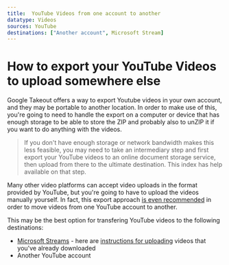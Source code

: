 ```yaml
---
title:  YouTube Videos from one account to another
datatype: Videos
sources: YouTube
destinations: ["Another account", Microsoft Stream]
---
```


# How to export your YouTube Videos to upload somewhere else

Google Takeout offers a way to export Youtube videos in your own account, and they may be portable
to another location.  In order to make use of this, you're going to need to handle the export on a computer
or device that has enough storage to be able to store the ZIP and probably also to unZIP it if you want to
do anything with the videos.

> If you don't have enough storage or network bandwidth makes this less feasible, you may need to take an
> intermediary step and first export your YouTube videos to an online document storage service, then upload
> from there to the ultimate destination.  This index has help available on that step.

Many other video platforms can accept video uploads in the format provided by YouTube, but you're going to 
have to upload the videos manually yourself. In fact, this export approach [is even recommended](https://it.stonybrook.edu/help/kb/moving-videos-from-one-youtube-account-to-another) 
in order to move videos from one YouTube account to another.

This may be the best option for transfering YouTube videos to the following destinations:
 * [Microsoft Streams](https://www.microsoft.com/en-us/microsoft-365/microsoft-stream) - here are [instructions for uploading](https://learn.microsoft.com/en-us/stream/portal-upload-video) videos that you've already downloaded
 * Another YouTube account
